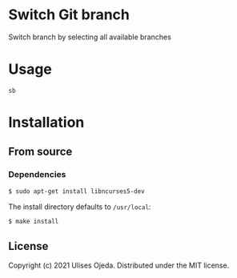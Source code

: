 # Switch Git branch

Switch branch by selecting all available branches

# Usage

`sb`

# Installation

## From source

### Dependencies

```sh
$ sudo apt-get install libncurses5-dev
```

The install directory defaults to `/usr/local`:

```sh
$ make install
```

## License

Copyright (c) 2021 Ulises Ojeda.
Distributed under the MIT license.

